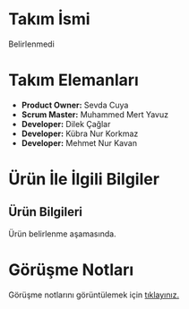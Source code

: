 # Takım İsmi
Belirlenmedi

# Takım Elemanları
- **Product Owner:** Sevda Cuya
- **Scrum Master:** Muhammed Mert Yavuz
- **Developer:** Dilek Çağlar
- **Developer:** Kübra Nur Korkmaz
- **Developer:** Mehmet Nur Kavan

# Ürün İle İlgili Bilgiler

## Ürün Bilgileri

Ürün belirlenme aşamasında.

# Görüşme Notları
Görüşme notlarını görüntülemek için [tıklayınız.](https://melon-television-c6f.notion.site/G-r-me-Notlar-a90c9328eb2e4413a0cef7ab5fd0a57a)


